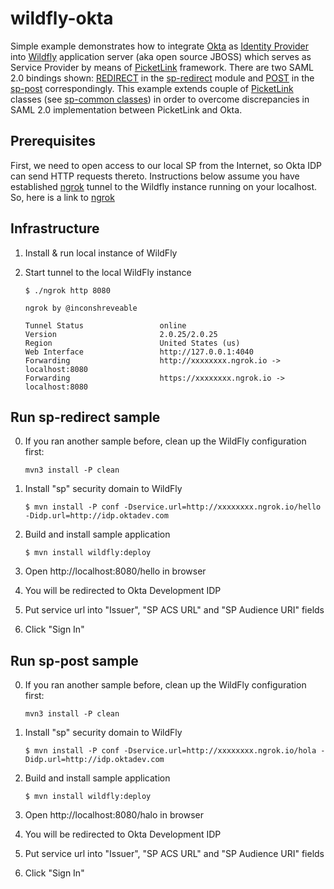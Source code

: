 # wildfly-okta
Simple example demonstrates how to integrate [Okta](https://www.okta.com/) as [Identity Provider](https://en.wikipedia.org/wiki/Identity_provider) into [Wildfly](http://wildfly.org/) application server (aka open source JBOSS) which serves as Service Provider by means of [PicketLink](http://picketlink.org/) framework. 
There are two SAML 2.0 bindings shown: [REDIRECT](https://en.wikipedia.org/wiki/SAML_2.0#HTTP_Redirect_Binding) in the [sp-redirect](./sp-redirect) module and [POST](https://en.wikipedia.org/wiki/SAML_2.0#HTTP_POST_Binding) in the [sp-post](./sp-post) correspondingly. 
This example extends couple of [PicketLink](http://picketlink.org/) classes (see [sp-common classes](./sp-common/src/main/java/org/ab0ndar/)) in order to overcome discrepancies in SAML 2.0 implementation between PicketLink and Okta.     

## Prerequisites

First, we need to open access to our local SP from the Internet, so Okta IDP can send HTTP requests thereto. 
Instructions below assume you have established [ngrok](https://ngrok.com/) tunnel to the Wildfly instance running on your localhost. 
So, here is a link to [ngrok](https://ngrok.com/download)

## Infrastructure

1. Install & run local instance of WildFly 

2. Start tunnel to the local WildFly instance
    
    ```
    $ ./ngrok http 8080
    
    ngrok by @inconshreveable

    Tunnel Status                 online
    Version                       2.0.25/2.0.25
    Region                        United States (us)
    Web Interface                 http://127.0.0.1:4040
    Forwarding                    http://xxxxxxxx.ngrok.io -> localhost:8080
    Forwarding                    https://xxxxxxxx.ngrok.io -> localhost:8080
    ```

## Run sp-redirect sample
0. If you ran another sample before, clean up the WildFly configuration first:
  
    ```
    mvn3 install -P clean
    ```
1. Install "sp" security domain to WildFly
    
    ```
    $ mvn install -P conf -Dservice.url=http://xxxxxxxx.ngrok.io/hello -Didp.url=http://idp.oktadev.com
    ```
2. Build and install sample application
    
    ```
    $ mvn install wildfly:deploy
    ```
3. Open http://localhost:8080/hello in browser
4. You will be redirected to Okta Development IDP
5. Put service url into "Issuer", "SP ACS URL" and "SP Audience URI" fields
6. Click "Sign In"

## Run sp-post sample
0. If you ran another sample before, clean up the WildFly configuration first:
  
    ```
    mvn3 install -P clean
    ```
1. Install "sp" security domain to WildFly
    
    ```
    $ mvn install -P conf -Dservice.url=http://xxxxxxxx.ngrok.io/hola -Didp.url=http://idp.oktadev.com
    ```
2. Build and install sample application
    
    ```
    $ mvn install wildfly:deploy
    ```
3. Open http://localhost:8080/halo in browser
4. You will be redirected to Okta Development IDP
5. Put service url into "Issuer", "SP ACS URL" and "SP Audience URI" fields
6. Click "Sign In"

